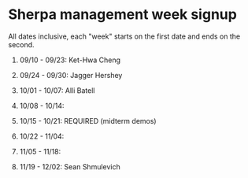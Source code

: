 # Sherpa management week signup

All dates inclusive, each "week" starts on the first date and ends on the second.

01. 09/10 - 09/23: Ket-Hwa Cheng

02. 09/24 - 09/30: Jagger Hershey

03. 10/01 - 10/07: Alli Batell

04. 10/08 - 10/14: 

05. 10/15 - 10/21: REQUIRED (midterm demos)

06. 10/22 - 11/04: 

07. 11/05 - 11/18: 

08. 11/19 - 12/02: Sean Shmulevich
